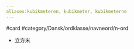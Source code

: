 ```yaml
---
aliases:kubikmeteren, kubikmeter, kubikmeterne
---
```

#card #category/Dansk/ordklasse/navneord/n-ord 
- 立方米